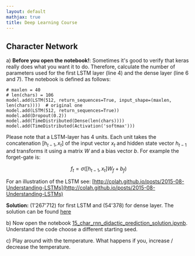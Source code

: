 ```yaml
---
layout: default
mathjax: true
title: Deep Learning Course 
---
```

## Character Network


a)  **Before you open the notebook!**: Sometimes it's good to verify that keras really does what you want it to do. Therefore, calculate the number of parameters used for the first LSTM layer (line 4) and the dense layer (line 6 and 7). The notebook is defined as follows:

```
# maxlen = 40
# len(chars) = 106
model.add(LSTM(512, return_sequences=True, input_shape=(maxlen, len(chars))))  # original one
model.add(LSTM(512, return_sequences=True)) 
model.add(Dropout(0.2))
model.add(TimeDistributed(Dense(len(chars))))
model.add(TimeDistributed(Activation('softmax')))
```

Please note that a LSTM-layer has 4 units. Each unit takes the concatenation $[h_{t-1}, x_t]$ of the input vector $x_t$ and hidden state vector $h_{t-1}$ and transforms it using a matrix $W$ and a bias vector $b$. For example the forget-gate is: 

$$
 f_t = \sigma ([h_{t-1}, x_t] W_f + b_f)
$$  

For an illustration of the LSTM see: 
[http://colah.github.io/posts/2015-08-Understanding-LSTMs](http://colah.github.io/posts/2015-08-Understanding-LSTMs)

**Solution:** (1'267'712) for first LSTM and (54'378) for dense layer. The solution can be found [here](15_rnn_solution_a.pdf)

b) Now open the notebook [15_char_rnn_didactic_prediction_solution.ipynb](https://github.com/tensorchiefs/dl_course/blob/master/notebooks/15_char_rnn_didactic_prediction_solution.ipynb). Understand the code choose a different starting seed.

c) Play around with the temperature. What happens if you, increase / decrease the temperature.  
